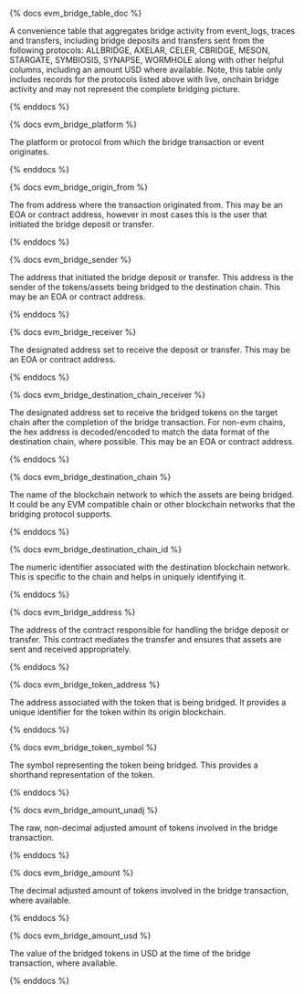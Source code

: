{% docs evm_bridge_table_doc %}

A convenience table that aggregates bridge activity from event_logs, traces and transfers, including bridge deposits and transfers sent from the following protocols: ALLBRIDGE, AXELAR, CELER, CBRIDGE, MESON, STARGATE, SYMBIOSIS, SYNAPSE, WORMHOLE along with other helpful columns, including an amount USD where available. Note, this table only includes records for the protocols listed above with live, onchain bridge activity and may not represent the complete bridging picture.

{% enddocs %}

{% docs evm_bridge_platform %}

The platform or protocol from which the bridge transaction or event originates.

{% enddocs %}

{% docs evm_bridge_origin_from %}

The from address where the transaction originated from. This may be an EOA or contract address, however in most cases this is the user that initiated the bridge deposit or transfer.

{% enddocs %}

{% docs evm_bridge_sender %}

The address that initiated the bridge deposit or transfer. This address is the sender of the tokens/assets being bridged to the destination chain. This may be an EOA or contract address.

{% enddocs %}

{% docs evm_bridge_receiver %}

The designated address set to receive the deposit or transfer. This may be an EOA or contract address.

{% enddocs %}

{% docs evm_bridge_destination_chain_receiver %}

The designated address set to receive the bridged tokens on the target chain after the completion of the bridge transaction. For non-evm chains, the hex address is decoded/encoded to match the data format of the destination chain, where possible. This may be an EOA or contract address.

{% enddocs %}

{% docs evm_bridge_destination_chain %}

The name of the blockchain network to which the assets are being bridged. It could be any EVM compatible chain or other blockchain networks that the bridging protocol supports.

{% enddocs %}

{% docs evm_bridge_destination_chain_id %}

The numeric identifier associated with the destination blockchain network. This is specific to the chain and helps in uniquely identifying it.

{% enddocs %}

{% docs evm_bridge_address %}

The address of the contract responsible for handling the bridge deposit or transfer. This contract mediates the transfer and ensures that assets are sent and received appropriately.

{% enddocs %}

{% docs evm_bridge_token_address %}

The address associated with the token that is being bridged. It provides a unique identifier for the token within its origin blockchain.

{% enddocs %}

{% docs evm_bridge_token_symbol %}

The symbol representing the token being bridged. This provides a shorthand representation of the token.

{% enddocs %}

{% docs evm_bridge_amount_unadj %}

The raw, non-decimal adjusted amount of tokens involved in the bridge transaction.

{% enddocs %}

{% docs evm_bridge_amount %}

The decimal adjusted amount of tokens involved in the bridge transaction, where available.

{% enddocs %}

{% docs evm_bridge_amount_usd %}

The value of the bridged tokens in USD at the time of the bridge transaction, where available.

{% enddocs %}